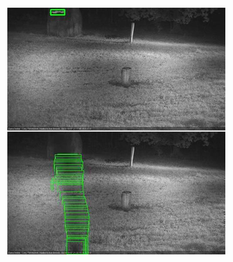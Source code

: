![20201007-210811-211815](in2/20201007/20201007-210811-211815_0_.jpg)
![20201007-212832-213837](in2/20201007/20201007-212832-213837_0_.jpg)
